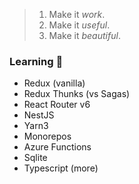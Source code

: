 > 1. Make it _work_.
> 2. Make it _useful_.
> 3. Make it _beautiful_.

### Learning 🌱
- Redux (vanilla)
- Redux Thunks (vs Sagas)
- React Router v6
- NestJS
- Yarn3
- Monorepos
- Azure Functions
- Sqlite
- Typescript (more)
